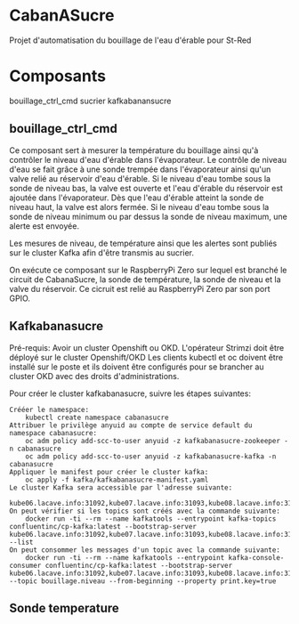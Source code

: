 # CabanASucre

Projet d'automatisation du bouillage de l'eau d'érable pour St-Red

# Composants

bouillage_ctrl_cmd
sucrier
kafkabanansucre

## bouillage_ctrl_cmd

Ce composant sert à mesurer la température du bouillage ainsi qu'à contrôler le niveau d'eau d'érable dans l'évaporateur.
Le contrôle de niveau d'eau se fait grâce à une sonde trempée dans l'évaporateur ainsi qu'un valve relié au réservoir d'eau d'érable.
Si le niveau d'eau tombe sous la sonde de niveau bas, la valve est ouverte et l'eau d'érable du réservoir est ajoutée dans l'évaporateur. Dès que l'eau d'érable atteint la sonde de niveau haut, la valve est alors fermée.
Si le niveau d'eau tombe sous la sonde de niveau minimum ou par dessus la sonde de niveau maximum, une alerte est envoyée.

Les mesures de niveau, de température ainsi que les alertes sont publiés sur le cluster Kafka afin d'être transmis au sucrier.

On exécute ce composant sur le RaspberryPi Zero sur lequel est branché le circuit de CabanaSucre, la sonde de température, la sonde de niveau et la valve du réservoir. Ce cicruit est relié au RaspberryPi Zero par son port GPIO.

## Kafkabanasucre

Pré-requis:
    Avoir un cluster Openshift ou OKD.
    L'opérateur Strimzi doit être déployé sur le cluster Openshift/OKD
    Les clients kubectl et oc doivent être installé sur le poste et ils doivent être configurés pour se brancher au cluster OKD avec des droits d'administrations.
    
Pour créer le cluster kafkabanasucre, suivre les étapes suivantes:

    Crééer le namespace:
        kubectl create namespace cabanasucre
    Attribuer le privilège anyuid au compte de service default du namespace cabanasucre:
        oc adm policy add-scc-to-user anyuid -z kafkabanasucre-zookeeper -n cabanasucre
        oc adm policy add-scc-to-user anyuid -z kafkabanasucre-kafka -n cabanasucre
    Appliquer le manifest pour créer le cluster kafka:
        oc apply -f kafka/kafkabanasucre-manifest.yaml
    Le cluster Kafka sera accessible par l'adresse suivante:
        kube06.lacave.info:31092,kube07.lacave.info:31093,kube08.lacave.info:31094
    On peut vérifier si les topics sont créés avec la commande suivante:
        docker run -ti --rm --name kafkatools --entrypoint kafka-topics confluentinc/cp-kafka:latest --bootstrap-server kube06.lacave.info:31092,kube07.lacave.info:31093,kube08.lacave.info:31094 --list
    On peut consommer les messages d'un topic avec la commande suivante:
        docker run -ti --rm --name kafkatools --entrypoint kafka-console-consumer confluentinc/cp-kafka:latest --bootstrap-server kube06.lacave.info:31092,kube07.lacave.info:31093,kube08.lacave.info:31094 --topic bouillage.niveau --from-beginning --property print.key=true

## Sonde temperature
